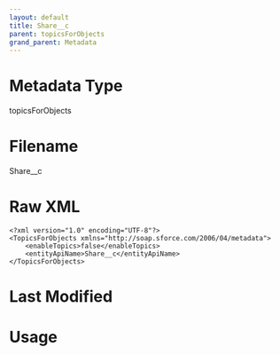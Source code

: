 ```yaml
---
layout: default
title: Share__c
parent: topicsForObjects
grand_parent: Metadata
---
```

# Metadata Type
topicsForObjects


# Filename 
Share__c


# Raw XML
```
<?xml version="1.0" encoding="UTF-8"?>
<TopicsForObjects xmlns="http://soap.sforce.com/2006/04/metadata">
    <enableTopics>false</enableTopics>
    <entityApiName>Share__c</entityApiName>
</TopicsForObjects>
```


# Last Modified


# Usage
